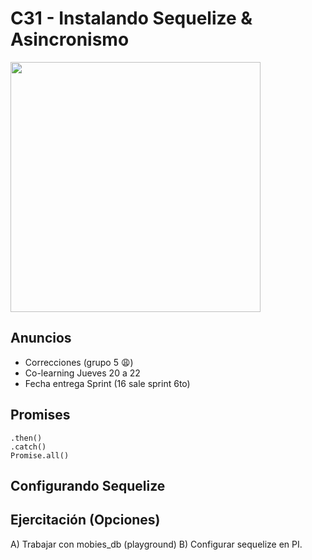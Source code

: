 # C31 - Instalando Sequelize & Asincronismo

<img src="https://miro.medium.com/max/2800/0*cS1zGjkq8fRA5oVh.jpeg" width="400">

## Anuncios

- Correcciones (grupo 5 😩)
- Co-learning Jueves 20 a 22
- Fecha entrega Sprint (16 sale sprint 6to)
## Promises
```
.then()
.catch()
Promise.all()
```
## Configurando Sequelize

## Ejercitación (Opciones)

A) Trabajar con mobies_db (playground)
B) Configurar sequelize en PI.